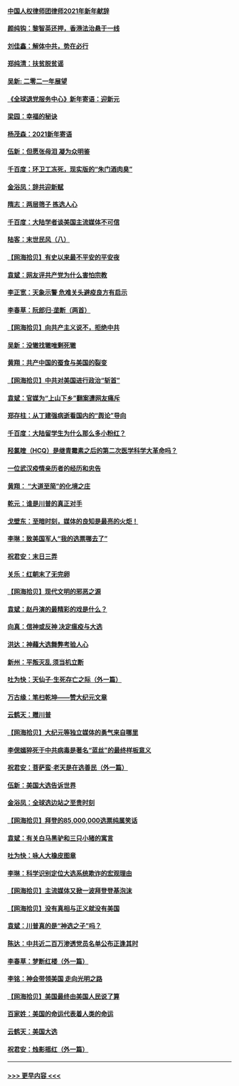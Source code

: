 #### [中国人权律师团律师2021年新年献辞](../pages/nsc993/n12661792.md?t=01030251) 
#### [颜纯钩：黎智英还押，香港法治悬于一线](../pages/nsc993/n12661371.md?t=01030251) 
#### [刘佳鑫：解体中共，势在必行](../pages/nsc993/n12661335.md?t=01030251) 
#### [郑纯清：扶贫脱贫谣](../pages/nsc993/n12658729.md?t=01030251) 
#### [吴新: 二零二一年展望](../pages/nsc993/n12658664.md?t=01030251) 
#### [《全球退党服务中心》新年寄语：迎新元](../pages/nsc993/n12658408.md?t=01030251) 
#### [梁园：幸福的秘诀](../pages/nsc993/n12658061.md?t=01030251) 
#### [杨茂森：2021新年寄语](../pages/nsc993/n12658128.md?t=01030251) 
#### [伍新：但愿张母泪 凝为众明鉴](../pages/nsc993/n12656861.md?t=01030251) 
#### [千百度：环卫工冻死，现实版的“朱门酒肉臭”](../pages/nsc993/n12655588.md?t=01030251) 
#### [金浴凤：辞共迎新赋](../pages/nsc993/n12653369.md?t=01030251) 
#### [隋志：两层筛子 拣选人心](../pages/nsc993/n12653341.md?t=01030251) 
#### [千百度：大陆学者谈美国主流媒体不可信](../pages/nsc993/n12651269.md?t=01030251) 
#### [陆客：末世民风（八）](../pages/nsc993/n12648233.md?t=01030251) 
#### [【网海拾贝】有史以来最不平安的平安夜](../pages/nsc993/n12647164.md?t=01030251) 
#### [袁斌：网友评共产党为什么害怕宗教](../pages/nsc993/n12647003.md?t=01030251) 
#### [李正宽：天象示警 危难关头避疫良方有启示](../pages/nsc993/n12646262.md?t=01030251) 
#### [李春草：阮郎归‧垄断（两首）](../pages/nsc993/n12646302.md?t=01030251) 
#### [【网海拾贝】向共产主义说不，拒绝中共](../pages/nsc993/n12645941.md?t=01030251) 
#### [吴新：没辙找辙唯剩死辙](../pages/nsc993/n12643919.md?t=01030251) 
#### [黄翔：共产中国的蚕食与美国的裂变](../pages/nsc993/n12643727.md?t=01030251) 
#### [【网海拾贝】中共对美国进行政治“斩首”](../pages/nsc993/n12642290.md?t=01030251) 
#### [袁斌：官媒为“上山下乡”翻案遭网友痛斥](../pages/nsc993/n12642071.md?t=01030251) 
#### [郑存柱：从丁建强病逝看国内的“舆论”导向](../pages/nsc993/n12640944.md?t=01030251) 
#### [千百度：大陆留学生为什么那么多小粉红？](../pages/nsc993/n12639306.md?t=01030251) 
#### [羟氯喹（HCQ）是继青霉素之后的第二次医学科学大革命吗？](../pages/nsc993/n12638564.md?t=01030251) 
#### [一位武汉疫情亲历者的经历和忠告](../pages/nsc993/n12639029.md?t=01030251) 
#### [黄翔： “大道至简”的化境之庄](../pages/nsc993/n12637541.md?t=01030251) 
#### [乾元：谁是川普的真正对手](../pages/nsc993/n12637090.md?t=01030251) 
#### [戈壁东：至暗时刻，媒体的良知是最亮的火炬！](../pages/nsc993/n12637042.md?t=01030251) 
#### [李琳：致美国军人“我的选票哪去了”](../pages/nsc993/n12635351.md?t=01030251) 
#### [祝君安：末日三弄](../pages/nsc993/n12635324.md?t=01030251) 
#### [关乐：红朝末了无完卵](../pages/nsc993/n12635315.md?t=01030251) 
#### [【网海拾贝】现代文明的邪恶之源](../pages/nsc993/n12634425.md?t=01030251) 
#### [袁斌：赵丹演的最精彩的戏是什么？](../pages/nsc993/n12633316.md?t=01030251) 
#### [向真：信神或反神 决定瘟疫与大选](../pages/nsc993/n12632710.md?t=01030251) 
#### [洪达：神藉大选舞弊考验人心](../pages/nsc993/n12631962.md?t=01030251) 
#### [新州：平叛灭乱  须当机立断](../pages/nsc993/n12631946.md?t=01030251) 
#### [吐为快：天仙子‧生死存亡之际（外一篇）](../pages/nsc993/n12631927.md?t=01030251) 
#### [万古缘：笔扫乾坤——赞大纪元文章](../pages/nsc993/n12631922.md?t=01030251) 
#### [云鹤天：赠川普](../pages/nsc993/n12631823.md?t=01030251) 
#### [【网海拾贝】大纪元等独立媒体的勇气来自哪里](../pages/nsc993/n12629961.md?t=01030251) 
#### [李偲嫣猝死于中共病毒是著名“蓝丝”的最终样板意义](../pages/nsc993/n12628812.md?t=01030251) 
#### [祝君安：菩萨蛮·老天是在选善民（外一篇）](../pages/nsc993/n12628793.md?t=01030251) 
#### [伍新：美国大选告诉世界](../pages/nsc993/n12628768.md?t=01030251) 
#### [金浴凤：全球选边站之至贵时刻](../pages/nsc993/n12627318.md?t=01030251) 
#### [【网海拾贝】拜登的85,000,000选票纯属笑话](../pages/nsc993/n12626569.md?t=01030251) 
#### [袁斌：有关白马黑驴和三只小猪的寓言](../pages/nsc993/n12626198.md?t=01030251) 
#### [吐为快：咏人大橡皮图章](../pages/nsc993/n12624470.md?t=01030251) 
#### [李琳：科学识别定位大选系统欺诈的宏观理由](../pages/nsc993/n12624340.md?t=01030251) 
#### [【网海拾贝】主流媒体又掀一波拜登登基泡沫](../pages/nsc993/n12624000.md?t=01030251) 
#### [【网海拾贝】没有真相与正义就没有美国](../pages/nsc993/n12621885.md?t=01030251) 
#### [袁斌：川普真的是“神选之子”吗？](../pages/nsc993/n12621749.md?t=01030251) 
#### [陈达：中共近二百万渗透党员名单公布正逢其时](../pages/nsc993/n12620870.md?t=01030251) 
#### [李春草：梦断红楼（外一篇）](../pages/nsc993/n12619122.md?t=01030251) 
#### [李铭：神会带领美国 走向光明之路](../pages/nsc993/n12618584.md?t=01030251) 
#### [【网海拾贝】美国最终由美国人民说了算](../pages/nsc993/n12617255.md?t=01030251) 
#### [百家姓：美国的命运代表着人类的命运](../pages/nsc993/n12615838.md?t=01030251) 
#### [云鹤天：美国大选](../pages/nsc993/n12615994.md?t=01030251) 
#### [祝君安：烛影摇红（外一篇）](../pages/nsc993/n12615975.md?t=01030251) 

----
#### [ >>> 更早内容 <<< ](../indexes/nsc993-earlier.md)
